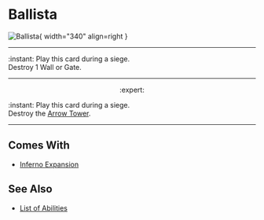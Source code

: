 # Ballista

![Ballista](../assets/abilities-ballista.webp){ width="340" align=right }

___
:instant: Play this card during a siege.<br>Destroy 1 Wall or Gate.
___
<p style="text-align: center;" markdown> :expert: </p>

:instant: Play this card during a siege.<br>Destroy the [Arrow Tower](../units/arrow_tower.md).
___


## Comes With

- [Inferno Expansion](../content.md)


## See Also

- [List of Abilities](../abilities.md)

